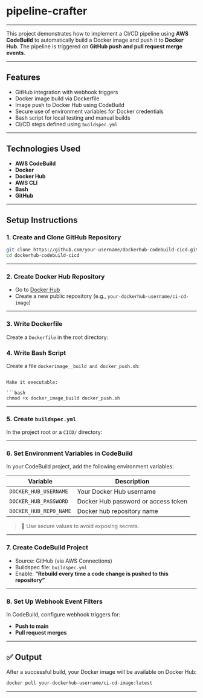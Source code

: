 # pipeline-crafter

---

This project demonstrates how to implement a CI/CD pipeline using **AWS CodeBuild** to automatically build a Docker image and push it to **Docker Hub**. The pipeline is triggered on **GitHub push and pull request merge events**.

---

## Features

- GitHub integration with webhook triggers
- Docker image build via Dockerfile
- Image push to Docker Hub using CodeBuild
- Secure use of environment variables for Docker credentials
- Bash script for local testing and manual builds
- CI/CD steps defined using `buildspec.yml`

---

## Technologies Used

- **AWS CodeBuild**
- **Docker**
- **Docker Hub**
- **AWS CLI**
- **Bash**
- **GitHub**

---

##  Setup Instructions

### 1. Create and Clone GitHub Repository

```bash
git clone https://github.com/your-username/dockerhub-codebuild-cicd.git
cd dockerhub-codebuild-cicd
````

---

### 2. Create Docker Hub Repository

* Go to [Docker Hub](https://hub.docker.com/)
* Create a new public repository (e.g., `your-dockerhub-username/ci-cd-image`)

---

### 3. Write Dockerfile

Create a `Dockerfile` in the root directory:


### 4. Write Bash Script

Create a file `dockerimage__build and docker_push.sh`:

```

Make it executable:

```bash
chmod +x docker_image_build docker_push.sh
```

---

### 5. Create `buildspec.yml`

In the project root or a `CICD/` directory:


---

### 6. Set Environment Variables in CodeBuild

In your CodeBuild project, add the following environment variables:

| Variable              | Description                         |
| --------------------  | ----------------------------------- |
| `DOCKER_HUB_USERNAME` | Your Docker Hub username            |
| `DOCKER_HUB_PASSWORD` | Docker Hub password or access token |
| `DOCKER_HUB_REPO_NAME`| Docker hub repository name          |

> 🔐 Use secure values to avoid exposing secrets.

---

### 7. Create CodeBuild Project

* Source: GitHub (via AWS Connections)
* Buildspec file: `buildspec.yml` 
* Enable: **“Rebuild every time a code change is pushed to this repository”**

---

### 8. Set Up Webhook Event Filters

In CodeBuild, configure webhook triggers for:

* **Push to main**
* **Pull request merges**

---

## ✅ Output

After a successful build, your Docker image will be available on Docker Hub:

```bash
docker pull your-dockerhub-username/ci-cd-image:latest
```

---


